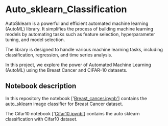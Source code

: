 # Auto_sklearn_Classification
AutoSklearn is a powerful and efficient automated machine learning (AutoML) library. It simplifies the process of building machine learning models by automating tasks such as feature selection, hyperparameter tuning, and model selection.

The library is designed to handle various machine learning tasks, including classification, regression, and time series analysis.

In this project, we explore the power of Automated Machine Learning (AutoML) using the Breast Cancer and CIFAR-10 datasets. 

## Notebook description
In this repository the notebook ['[Breast_cancer.ipynb'](https://github.com/ilyas4225/Auto_sklearn_Classification/blob/main/Breast_cancer.ipynb)] contains the auto_sklearn image classifier for Breast Cancer dataset.


The Cifar10 notebook ['[Cifar10.ipynb'](https://github.com/ilyas4225/Auto_sklearn_Classification/blob/main/Cifar10.ipynb)] contains the auto sklearn classification with Cifar10 dataset.
